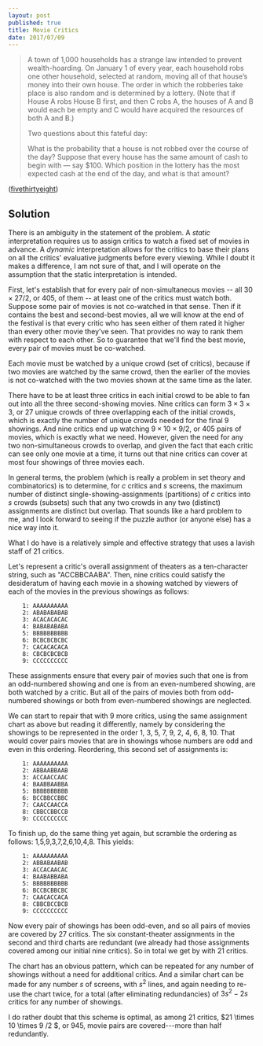 ```yaml
---
layout: post
published: true
title: Movie Critics
date: 2017/07/09
---
```


>A town of 1,000 households has a strange law intended to prevent wealth-hoarding. On January 1 of every year, each household robs one other household, selected at random, moving all of that house’s money into their own house. The order in which the robberies take place is also random and is determined by a lottery. (Note that if House A robs House B first, and then C robs A, the houses of A and B would each be empty and C would have acquired the resources of both A and B.)
>
>Two questions about this fateful day:
>
>What is the probability that a house is not robbed over the course of the day?
Suppose that every house has the same amount of cash to begin with — say \$100. Which position in the lottery has the most expected cash at the end of the day, and what is that amount?
<!--more-->

([fivethirtyeight](https://fivethirtyeight.com/features/how-many-critics-does-it-take-to-rank-all-the-movies/))

## Solution

There is an ambiguity in the statement of the problem. A _static_ interpretation requires us to assign critics to watch a fixed set of movies in advance. A _dynamic_ interpretation allows for the critics to base their plans on all the critics' evaluative judgments before every viewing. While I doubt it makes a difference, I am not sure of that, and I will operate on the assumption that the static interpretation is intended.

First, let's establish that for every pair of non-simultaneous movies -- all $30 \times 27 / 2$, or $405$, of them --  at least one of the critics must watch both.  Suppose some pair of movies is not co-watched in that sense. Then if it contains the best and second-best movies, all we will know at the end of the festival is that every critic who has seen either of them rated it higher than every other movie they've seen. That provides no way to rank them with respect to each other. So to guarantee that we'll find the best movie, every pair of movies must be co-watched.

Each movie must be watched by a unique crowd (set of critics), because if two movies are watched by the same crowd, then the earlier of the movies is not co-watched with the two movies shown at the same time as the later.

There have to be at least three critics in each initial crowd to be able to fan out into all the three second-showing movies. Nine critics can form $3\times3\times3$, or $27$ unique crowds of three overlapping each of the initial crowds, which is exactly the number of unique crowds needed for the final $9$ showings. And nine critics end up watching $9 \times 10 \times 9 / 2$, or 405 pairs of movies, which is exactly what we need. However, given the need for any two non-simultaneous crowds to overlap, and given the fact that each critic can see only one movie at a time, it turns out that nine critics can cover at most four showings of three movies each.

In general terms, the problem (which is really a problem in set theory and combinatorics) is to determine, for $c$ critics and $s$ screens, the maximum number of distinct single-showing-assignments (partitions) of $c$ critics into $s$ crowds (subsets) such that any two crowds in any two (distinct) assignments are distinct but overlap. That sounds like a hard problem to me, and I look forward to seeing if the puzzle author (or anyone else) has a nice way into it.  

What I do have is a relatively simple and effective strategy that uses a lavish staff of 21 critics.

Let's represent a critic's overall assignment of theaters as a ten-character string, such as "ACCBBCAABA".  Then, nine critics could satisfy the desideratum of having each movie in a showing watched by viewers of each of the movies in the previous showings as follows:

```
    1: AAAAAAAAAA
    2: ABABABABAB
    3: ACACACACAC
    4: BABABABABA
    5: BBBBBBBBBB
    6: BCBCBCBCBC
    7: CACACACACA
    8: CBCBCBCBCB
    9: CCCCCCCCCC
```

These assignments ensure that every pair of movies such that one is from an odd-numbered showing and one is from an even-numbered showing, are both watched by a critic.  But all of the pairs of movies both from odd-numbered showings or both from even-numbered showings are neglected.

We can start to repair that with $9$ more critics, using the same assignment chart as above but reading it differently, namely by considering the showings to be represented in the order 1, 3, 5, 7, 9, 2, 4, 6, 8, 10. That would cover pairs movies that are in showings whose numbers are odd and even in this ordering. Reordering, this second set of assignments is:

```
    1: AAAAAAAAAA
    2: ABBAABBAAB
    3: ACCAACCAAC
    4: BAABBAABBA
    5: BBBBBBBBBB
    6: BCCBBCCBBC
    7: CAACCAACCA
    8: CBBCCBBCCB
    9: CCCCCCCCCC
```

To finish up, do the same thing yet again, but scramble the ordering as follows: 1,5,9,3,7,2,6,10,4,8. This yields:

```
    1: AAAAAAAAAA
    2: ABBABAABAB
    3: ACCACAACAC
    4: BAABABBABA
    5: BBBBBBBBBB
    6: BCCBCBBCBC
    7: CAACACCACA
    8: CBBCBCCBCB
    9: CCCCCCCCCC
```

Now every pair of showings has been odd-even, and so all pairs of movies are covered by $27$ critics. The six constant-theater assignments in the second and third charts are redundant (we already had those assignments covered among our initial nine critics). So in total we get by with 21 critics. 

The chart has an obvious pattern, which can be repeated for any  number of showings without a need for additional critics. And a similar chart can be made for any number $s$ of screens, with $s^2$ lines, and again needing to re-use the chart twice, for a total (after eliminating redundancies) of $3s^2-2s$ critics for any number of showings.

I do rather doubt that this scheme is optimal, as among 21 critics, $21 \times 10 \times 9 /2 $, or 945, movie pairs are covered---more than half redundantly.

<br>
 
